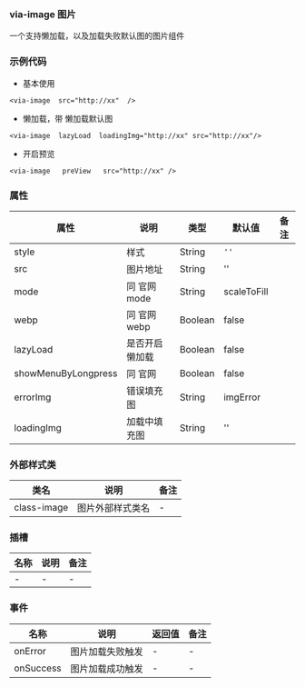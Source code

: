 ### via-image  图片
  一个支持懒加载，以及加载失败默认图的图片组件


### 示例代码
* 基本使用
```
<via-image  src="http://xx"  />
```
* 懒加载，带 懒加载默认图
```
<via-image  lazyLoad  loadingImg="http://xx" src="http://xx"/>
```
* 开启预览
```
<via-image   preView   src="http://xx" />
```
 


### 属性
| 属性 | 说明 | 类型 | 默认值 | 备注 |
| --- | --- | --- | --- | --- |
| style | 样式 | String | `''` |  |
| src | 图片地址 | String | '' | |
| mode | 同 官网 mode | String | scaleToFill | |
| webp | 同 官网 webp | Boolean | false | |
| lazyLoad | 是否开启懒加载 | Boolean | false |  |
| showMenuByLongpress | 同 官网  | Boolean | false |   |
| errorImg | 错误填充图 | String | imgError | |
| loadingImg | 加载中填充图 | String | '' | | |
 

### 外部样式类
| 类名 | 说明 | 备注 | 
| --- | --- | --- |
| class-image | 图片外部样式类名 | -  |
 



### 插槽
| 名称 | 说明 | 备注 |
| --- | --- |--- |
| - | - | -  |


### 事件
| 名称 | 说明 | 返回值 | 备注 |
| --- | --- | --- | --- |
| onError| 图片加载失败触发 | - | -   |
| onSuccess| 图片加载成功触发 | - |  -  |


